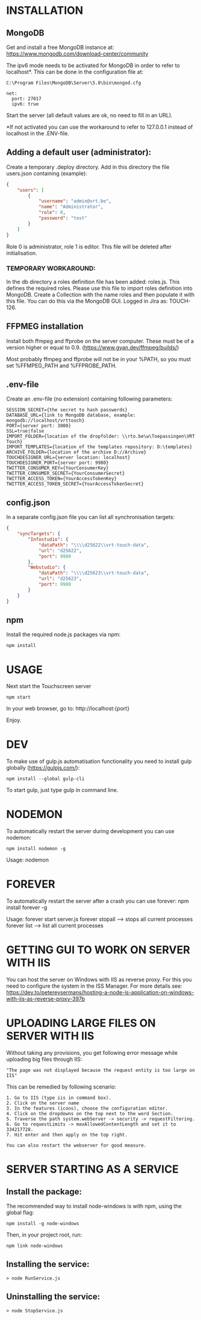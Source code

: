 # INSTALLATION

## MongoDB
Get and install a free MongoDB instance at:
	https://www.mongodb.com/download-center/community

The ipv6 mode needs to be activated for MongoDB in order to refer to localhost*. This can be done in the configuration file at:

    C:\Program Files\MongoDB\Server\5.0\bin\mongod.cfg

```# network interfaces
net:
  port: 27017
  ipv6: true
```

Start the server (all default values are ok, no need to fill in an URL).

*If not activated you can use the workaround to refer to 127.0.0.1 instead of localhost in the .ENV-file.

## Adding a default user (administrator):
Create a temporary .deploy directory. Add in this directory the file users.json containing (example):

```json
{
    "users": [
        {
            "username": "admin@vrt.be",
            "name": "Administrator",
            "role": 0,
            "password": "test"
        }
    ]
}
```

Role 0 is administrator, role 1 is editor.
This file will be deleted after initialisation.

### TEMPORARY WORKAROUND:
In the db directory a roles definition file has been added: roles.js. This defines the required roles.
Please use this file to import roles definition into MongoDB. Create a Collection with the name roles and then populate it with this file.
You can do this via the MongoDB GUI. Logged in Jira as: TOUCH-126.

## FFPMEG installation
Install both ffmpeg and ffprobe on the server computer. These must
be of a version higher or equal to 0.9. (https://www.gyan.dev/ffmpeg/builds/)

Most probably ffmpeg and ffprobe will not be in your %PATH, so you
must set %FFMPEG_PATH and %FFPROBE_PATH.

## .env-file
Create an .env-file (no extension) containing following parameters:

```
SESSION_SECRET={the secret to hash passwords}
DATABASE_URL={link to MongoDB database, example: mongodb://localhost/vrttouch}
PORT={server port: 3000}
SSL=true|false
IMPORT_FOLDER={location of the dropfolder: \\rto.be\w\Toepassingen\VRT Touch}
IMPORT_TEMPLATES={location of the templates repository: D:\templates}
ARCHIVE_FOLDER={location of the archive D://Archive}
TOUCHDESIGNER_URL={server location: localhost}
TOUCHDESIGNER_PORT={server port: 9980}
TWITTER_CONSUMER_KEY={YourConsumerKey}
TWITTER_CONSUMER_SECRET={YourConsumerSecret}
TWITTER_ACCESS_TOKEN={YourAccessTokenKey}
TWITTER_ACCESS_TOKEN_SECRET={YourAccessTokenSecret}
```

## config.json
In a separate config.json file you can list all synchronisation targets:

```json
{
    "syncTargets": {
        "Infostudio": { 
            "dataPath": "\\\\d25622\\vrt-touch-data",
            "url": "d25622",
            "port": 9980
        },
        "Webstudio": {
            "dataPath": "\\\\d25623\\vrt-touch-data",
            "url": "d25623",
            "port": 9980
        }
    }
}
```

## npm
Install the required node.js packages via npm:

	npm install

# USAGE
Next start the Touchscreen server

	npm start

In your web browser, go to: http://localhost:{port}

Enjoy.

# DEV
To make use of gulp.js automatisation functionality you need
to install gulp globally (https://gulpjs.com/):

	npm install --global gulp-cli

To start gulp, just type gulp in command line.

# NODEMON
To automatically restart the server during development you can use
nodemon:

    npm install nodemon -g

Usage:
    nodemon

# FOREVER
To automatically restart the server after a crash you can use
forever:
    npm install forever -g

Usage:
    forever start server.js
    forever stopall             --> stops all current processes
    forever list                --> list all current processes

# GETTING GUI TO WORK ON SERVER WITH IIS
You can host the server on Windows with IIS as
reverse proxy. For this you need to configure the
system in the ISS Manager.
For more details see:
https://dev.to/petereysermans/hosting-a-node-js-application-on-windows-with-iis-as-reverse-proxy-397b

# UPLOADING LARGE FILES ON SERVER WITH IIS
Without taking any provisions, you get following error message while uploading big files through IIS:

    "The page was not displayed because the request entity is too large on IIS"

This can be remedied by following scenario:

    1. Go to IIS (type iis in command box).
    2. Click on the server name
    3. In the features (icons), choose the configuration editor.
    4. Click on the dropdowns on the top next to the word Section.
    5. Traverse the path system.webServer -> security -> requestFiltering.
    6. Go to requestLimits -> maxAllowedContentLength and set it to 334217728.
    7. Hit enter and then apply on the top right.
    
    You can also restart the webserver for good measure.

# SERVER STARTING AS A SERVICE
## Install the package:

The recommended way to install node-windows is with npm, using the global flag:

```
npm install -g node-windows
```

Then, in your project root, run:

```
npm link node-windows
```

## Installing the service:

```
> node RunService.js
```

## Uninstalling the service:

```
> node StopService.js
```
